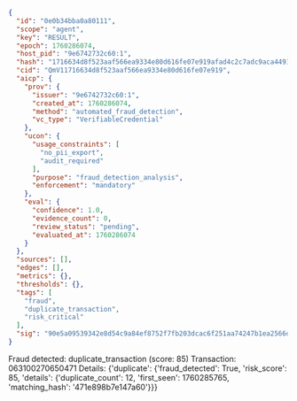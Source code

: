 ```json
{
  "id": "0e0b34bba0a80111",
  "scope": "agent",
  "key": "RESULT",
  "epoch": 1760286074,
  "host_pid": "9e6742732c60:1",
  "hash": "1716634d8f523aaf566ea9334e80d616fe07e919afad4c2c7adc9aca4491907c",
  "cid": "QmV11716634d8f523aaf566ea9334e80d616fe07e919",
  "aicp": {
    "prov": {
      "issuer": "9e6742732c60:1",
      "created_at": 1760286074,
      "method": "automated_fraud_detection",
      "vc_type": "VerifiableCredential"
    },
    "ucon": {
      "usage_constraints": [
        "no_pii_export",
        "audit_required"
      ],
      "purpose": "fraud_detection_analysis",
      "enforcement": "mandatory"
    },
    "eval": {
      "confidence": 1.0,
      "evidence_count": 0,
      "review_status": "pending",
      "evaluated_at": 1760286074
    }
  },
  "sources": [],
  "edges": [],
  "metrics": {},
  "thresholds": {},
  "tags": [
    "fraud",
    "duplicate_transaction",
    "risk_critical"
  ],
  "sig": "90e5a09539342e8d54c9a84ef8752f7fb203dcac6f251aa74247b1ea2566ddf5"
}
```

Fraud detected: duplicate_transaction (score: 85)
Transaction: 063100270650471
Details: {'duplicate': {'fraud_detected': True, 'risk_score': 85, 'details': {'duplicate_count': 12, 'first_seen': 1760285765, 'matching_hash': '471e898b7e147a60'}}}